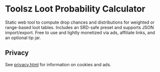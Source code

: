 # Toolsz Loot Probability Calculator

Static web tool to compute drop chances and distributions for weighted or range-based loot tables. Includes an SRD-safe preset and supports JSON import/export. Free to use and lightly monetized via ads, affiliate links, and an optional tip jar.

## Privacy
See [privacy.html](privacy.html) for information on cookies and ads.
